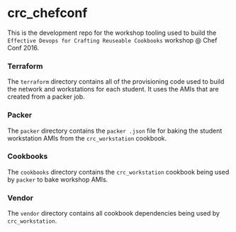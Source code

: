 # crc_chefconf

This is the development repo for the workshop tooling used to build the  `Effective Devops for Crafting Reuseable Cookbooks` workshop @ Chef Conf 2016.

### Terraform
The `terraform` directory contains all of the provisioning code used to build the network and workstations for each student. It uses the AMIs that are created from a packer job.

### Packer
The `packer` directory contains the `packer .json` file for baking the student workstation AMIs from the `crc_workstation` cookbook.

### Cookbooks
The `cookbooks` directory contains the `crc_workstation` cookbook being used by `packer` to bake workshop AMIs.

### Vendor
The `vendor` directory contains all cookbook dependencies being used by `crc_workstation`.
